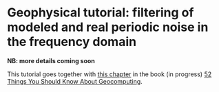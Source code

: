# Geophysical tutorial: filtering of modeled and real periodic noise in the frequency domain


__NB: more details coming soon__

This tutorial goes together with [this chapter](https://github.com/softwareunderground/52things/blob/master/chapters/Niccoli_2.md) in the book (in progress) [52 Things You Should Know About Geocomputing](https://github.com/softwareunderground/52things).


